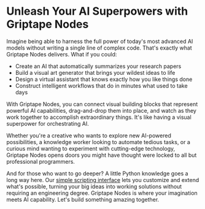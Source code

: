# Unleash Your AI Superpowers with Griptape Nodes

Imagine being able to harness the full power of today's most advanced AI models without writing a single line of complex code. That's exactly what Griptape Nodes delivers.
What if you could:

- Create an AI that automatically summarizes your research papers
- Build a visual art generator that brings your wildest ideas to life
- Design a virtual assistant that knows exactly how you like things done
- Construct intelligent workflows that do in minutes what used to take days

With Griptape Nodes, you can connect visual building blocks that represent powerful AI capabilities, drag-and-drop them into place, and watch as they work together to accomplish extraordinary things. It's like having a visual superpower for orchestrating AI.

Whether you're a creative who wants to explore new AI-powered possibilities, a knowledge worker looking to automate tedious tasks, or a curious mind wanting to experiment with cutting-edge technology, Griptape Nodes opens doors you might have thought were locked to all but professional programmers.

And for those who want to go deeper? A little Python knowledge goes a long way here. Our [simple scripting interface](retained_mode.md) lets you customize and extend what's possible, turning your big ideas into working solutions without requiring an engineering degree.
Griptape Nodes is where your imagination meets AI capability. Let's build something amazing together.
